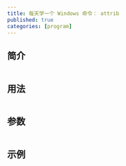 ```yaml
---
title: 每天学一个 Windows 命令： attrib
published: true
categories: [program]
---
```


## 简介
```
```

## 用法
```
```

## 参数
```
```

## 示例
```cmd
```